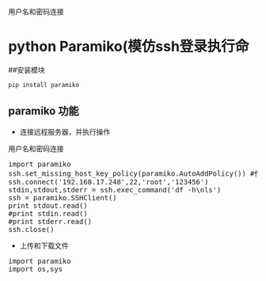 用户名和密码连接

# python Paramiko(模仿ssh登录执行命

##安装模块

```pip install paramiko```


## paramiko 功能

* 连接远程服务器，并执行操作

用户名和密码连接
<pre>
import paramiko
ssh.set_missing_host_key_policy(paramiko.AutoAddPolicy()) #作用是允许连接不在know_hosts文件中的主机
ssh.connect('192.168.17.248',22,'root','123456')
stdin,stdout,stderr = ssh.exec_command('df -h\nls')
ssh = paramiko.SSHClient()
print stdout.read()
#print stdin.read()
#print stderr.read()
ssh.close()
</pre>

* 上传和下载文件
<pre>
import paramiko
import os,sys

</pre>